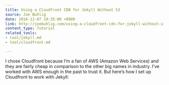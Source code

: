 ```yaml
---
title: Using a Cloudfront CDN for Jekyll Without S3
source: Joe Buhlig
date: 2016-12-07 19:35:00 +0000
link: http://joebuhlig.com/using-a-cloudfront-cdn-for-jekyll-without-s3/
content_type: Tutorial
related_tools:
- tool/jekyll.md
- tool/cloudfront.md

---
```

I chose Cloudfront because I’m a fan of AWS (Amazon Web Services) and they are fairly cheap in comparison to the other big names in industry. I’ve worked with AWS enough in the past to trust it. But here’s how I set up Cloudfront to work with Jekyll:





